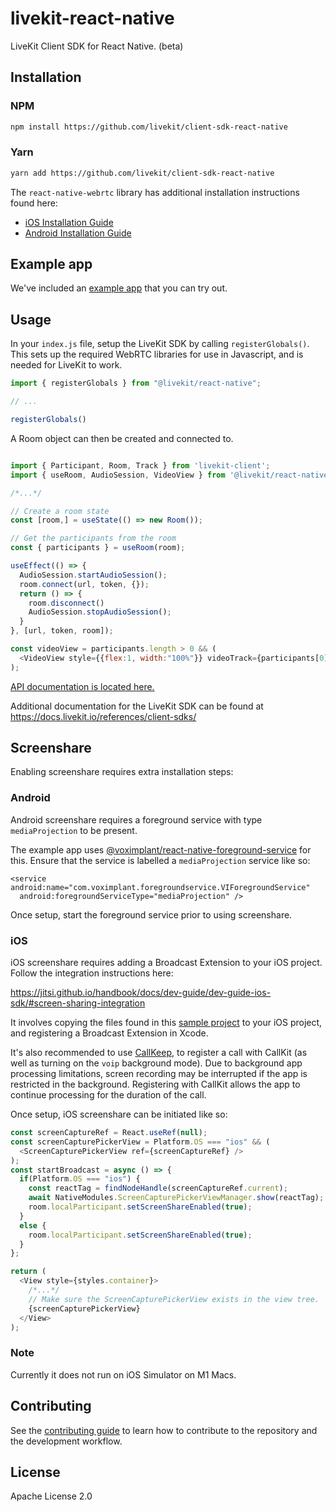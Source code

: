 # livekit-react-native

LiveKit Client SDK for React Native. (beta)

## Installation

### NPM
```sh
npm install https://github.com/livekit/client-sdk-react-native
```

### Yarn
```sh
yarn add https://github.com/livekit/client-sdk-react-native
```

The `react-native-webrtc` library has additional installation instructions found here:

* [iOS Installation Guide](https://github.com/react-native-webrtc/react-native-webrtc/blob/master/Documentation/iOSInstallation.md)
* [Android Installation Guide](https://github.com/react-native-webrtc/react-native-webrtc/blob/master/Documentation/AndroidInstallation.md)

## Example app

We've included an [example app](example/) that you can try out.

## Usage

In your `index.js` file, setup the LiveKit SDK by calling `registerGlobals()`. 
This sets up the required WebRTC libraries for use in Javascript, and is needed for LiveKit to work.

```js
import { registerGlobals } from "@livekit/react-native";

// ...

registerGlobals()
```

A Room object can then be created and connected to.

```js

import { Participant, Room, Track } from 'livekit-client';
import { useRoom, AudioSession, VideoView } from '@livekit/react-native';

/*...*/

// Create a room state
const [room,] = useState(() => new Room());

// Get the participants from the room
const { participants } = useRoom(room);

useEffect(() => {
  AudioSession.startAudioSession();
  room.connect(url, token, {});
  return () => {
    room.disconnect()
    AudioSession.stopAudioSession();
  }
}, [url, token, room]);

const videoView = participants.length > 0 && (
  <VideoView style={{flex:1, width:"100%"}} videoTrack={participants[0].getTrack(Track.Source.Camera)?.videoTrack} />
);
```

[API documentation is located here.](https://htmlpreview.github.io/?https://raw.githubusercontent.com/livekit/client-sdk-react-native/main/docs/modules.html)

Additional documentation for the LiveKit SDK can be found at https://docs.livekit.io/references/client-sdks/

## Screenshare

Enabling screenshare requires extra installation steps:

### Android

Android screenshare requires a foreground service with type `mediaProjection` to be present.

The example app uses [@voximplant/react-native-foreground-service](https://github.com/voximplant/react-native-foreground-service) for this.
Ensure that the service is labelled a `mediaProjection` service like so:

```
<service android:name="com.voximplant.foregroundservice.VIForegroundService" 
  android:foregroundServiceType="mediaProjection" />
```

Once setup, start the foreground service prior to using screenshare.

### iOS

iOS screenshare requires adding a Broadcast Extension to your iOS project. Follow the integration instructions here:

https://jitsi.github.io/handbook/docs/dev-guide/dev-guide-ios-sdk/#screen-sharing-integration

It involves copying the files found in this [sample project](https://github.com/jitsi/jitsi-meet-sdk-samples/tree/18c35f7625b38233579ff34f761f4c126ba7e03a/ios/swift-screensharing/JitsiSDKScreenSharingTest/Broadcast%20Extension) 
to your iOS project, and registering a Broadcast Extension in Xcode.

It's also recommended to use [CallKeep](https://github.com/react-native-webrtc/react-native-callkeep), 
to register a call with CallKit (as well as turning on the `voip` background mode).
Due to background app processing limitations, screen recording may be interrupted if the app is restricted
in the background. Registering with CallKit allows the app to continue processing for the duration of the call.

Once setup, iOS screenshare can be initiated like so:

```js
const screenCaptureRef = React.useRef(null);
const screenCapturePickerView = Platform.OS === "ios" && (
  <ScreenCapturePickerView ref={screenCaptureRef} />
);
const startBroadcast = async () => {
  if(Platform.OS === "ios") {
    const reactTag = findNodeHandle(screenCaptureRef.current);
    await NativeModules.ScreenCapturePickerViewManager.show(reactTag);
    room.localParticipant.setScreenShareEnabled(true);
  }
  else {
    room.localParticipant.setScreenShareEnabled(true);
  }
};

return (
  <View style={styles.container}>
    /*...*/
    // Make sure the ScreenCapturePickerView exists in the view tree.
    {screenCapturePickerView}
  </View>
);
```

### Note

Currently it does not run on iOS Simulator on M1 Macs.

## Contributing

See the [contributing guide](CONTRIBUTING.md) to learn how to contribute to the repository and the development workflow.

## License

Apache License 2.0

